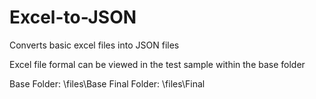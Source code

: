 # Excel-to-JSON

Converts basic excel files into JSON files

Excel file formal can be viewed in the test sample within the base folder

Base Folder: \files\Base
Final Folder: \files\Final

